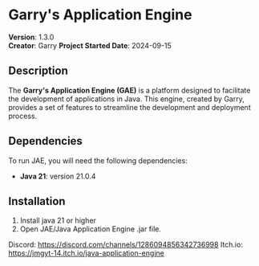 # Garry's Application Engine

**Version**: 1.3.0  
**Creator**: Garry
**Project Started Date**: 2024-09-15  

## Description

The **Garry's Application Engine (GAE)** is a platform designed to facilitate the development of applications in Java. This engine, created by Garry, provides a set of features to streamline the development and deployment process.

## Dependencies

To run JAE, you will need the following dependencies:

- **Java 21**: version 21.0.4

## Installation

1. Install java 21 or higher
2. Open JAE/Java Application Engine .jar file.

Discord: https://discord.com/channels/1286094856342736998
Itch.io: https://jmgyt-14.itch.io/java-application-engine
